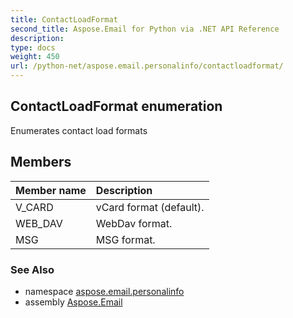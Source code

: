 ```yaml
---
title: ContactLoadFormat
second_title: Aspose.Email for Python via .NET API Reference
description: 
type: docs
weight: 450
url: /python-net/aspose.email.personalinfo/contactloadformat/
---
```


## ContactLoadFormat enumeration

Enumerates contact load formats

## Members
| Member name | Description |
| :- | :- |
|V_CARD|vCard format (default).|
|WEB_DAV|WebDav format.|
|MSG|MSG format.|

### See Also

* namespace [aspose.email.personalinfo](/email/python-net/aspose.email.personalinfo/)
* assembly [Aspose.Email](/email/python-net/)

